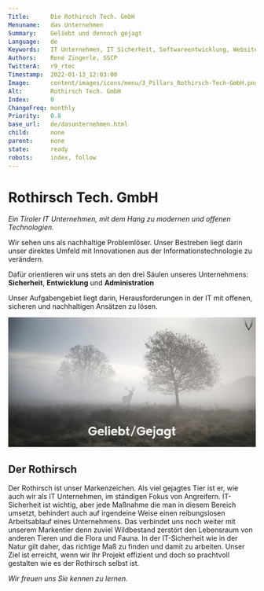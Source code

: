 ```yaml
---
Title:      Die Rothirsch Tech. GmbH
Menuname:   das Unternehmen
Summary:    Geliebt und dennoch gejagt
Language:   de
Keywords:   IT Unternehmen, IT Sicherheit, Softwareentwicklung, Websites, Cloud, Tirol
Authors:    René Zingerle, SSCP
TwitterA:   r9_rtec
Timestamp:  2022-01-13_12:03:00
Image:      content/images/icons/menu/3_Pillars_Rothirsch-Tech-GmbH.png
Alt:        Rothirsch Tech. GmbH
Index:      0
ChangeFreq: monthly
Priority:   0.8
base_url:   de/dasunternehmen.html
child:      none
parent:     none
state:      ready
robots:     index, follow
---
```


# Rothirsch Tech. GmbH

*Ein Tiroler IT Unternehmen, mit dem Hang zu modernen und offenen Technologien.*

Wir sehen uns als nachhaltige Problemlöser. Unser Bestreben liegt darin unser direktes Umfeld mit Innovationen aus der Informationstechnologie zu verändern.

Dafür orientieren wir uns stets an den drei Säulen unseres Unternehmens:  **Sicherheit**, **Entwicklung** und **Administration**

Unser Aufgabengebiet liegt darin, Herausforderungen in der IT mit offenen, sicheren und nachhaltigen Ansätzen zu lösen.

![Ein stehender und eine liegender Rothirsch im Nebel. Darunter der Schriftzug Geliebt/Gejagt](content/images/Rothirsch.png "Geliebt/Gejagt")

## Der Rothirsch

Der Rothirsch ist unser Markenzeichen. Als viel gejagtes Tier ist er, wie auch wir als IT Unternehmen, im ständigen Fokus von Angreifern. IT-Sicherheit ist wichtig, aber jede Maßnahme die man in diesem Bereich umsetzt, behindert auch auf irgendeine Weise einen reibungslosen Arbeitsablauf eines Unternehmens. Das verbindet uns noch weiter mit unserem Markentier denn zuviel Wildbestand zerstört den Lebensraum von anderen Tieren und die Flora und Fauna. In der IT-Sicherheit wie in der Natur gilt daher, das richtige Maß zu finden und damit zu arbeiten. Unser Ziel ist erreicht, wenn wir Ihr Projekt effizient und doch so prachtvoll gestalten wie es der Rothirsch selbst ist.

*Wir freuen uns Sie kennen zu lernen.*
